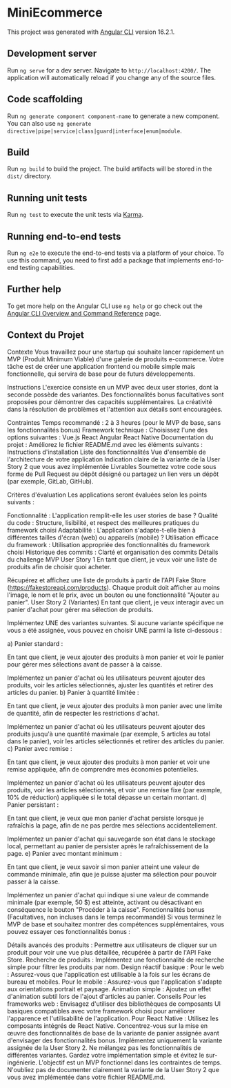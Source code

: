 # MiniEcommerce

This project was generated with [Angular CLI](https://github.com/angular/angular-cli) version 16.2.1.

## Development server

Run `ng serve` for a dev server. Navigate to `http://localhost:4200/`. The application will automatically reload if you change any of the source files.

## Code scaffolding

Run `ng generate component component-name` to generate a new component. You can also use `ng generate directive|pipe|service|class|guard|interface|enum|module`.

## Build

Run `ng build` to build the project. The build artifacts will be stored in the `dist/` directory.

## Running unit tests

Run `ng test` to execute the unit tests via [Karma](https://karma-runner.github.io).

## Running end-to-end tests

Run `ng e2e` to execute the end-to-end tests via a platform of your choice. To use this command, you need to first add a package that implements end-to-end testing capabilities.

## Further help

To get more help on the Angular CLI use `ng help` or go check out the [Angular CLI Overview and Command Reference](https://angular.io/cli) page.


## Context du Projet
Contexte
Vous travaillez pour une startup qui souhaite lancer rapidement un MVP (Produit Minimum Viable) d'une galerie de produits e-commerce. Votre tâche est de créer une application frontend ou mobile simple mais fonctionnelle, qui servira de base pour de futurs développements.

Instructions
L'exercice consiste en un MVP avec deux user stories, dont la seconde possède des variantes. Des fonctionnalités bonus facultatives sont proposées pour démontrer des capacités supplémentaires. La créativité dans la résolution de problèmes et l'attention aux détails sont encouragées.

Contraintes
Temps recommandé : 2 à 3 heures (pour le MVP de base, sans les fonctionnalités bonus)
Framework technique : Choisissez l'une des options suivantes :
Vue.js
React
Angular
React Native
Documentation du projet : Améliorez le fichier README.md avec les éléments suivants :
Instructions d'installation
Liste des fonctionnalités
Vue d'ensemble de l'architecture de votre application
Indication claire de la variante de la User Story 2 que vous avez implémentée
Livrables
Soumettez votre code sous forme de Pull Request au dépôt désigné ou partagez un lien vers un dépôt (par exemple, GitLab, GitHub).

Critères d'évaluation
Les applications seront évaluées selon les points suivants :

Fonctionnalité : L'application remplit-elle les user stories de base ?
Qualité du code : Structure, lisibilité, et respect des meilleures pratiques du framework choisi
Adaptabilité : L'application s'adapte-t-elle bien à différentes tailles d'écran (web) ou appareils (mobile) ?
Utilisation efficace du framework : Utilisation appropriée des fonctionnalités du framework choisi
Historique des commits : Clarté et organisation des commits
Détails du challenge
MVP
User Story 1
En tant que client, je veux voir une liste de produits afin de choisir quoi acheter.

Récupérez et affichez une liste de produits à partir de l'API Fake Store (https://fakestoreapi.com/products).
Chaque produit doit afficher au moins l'image, le nom et le prix, avec un bouton ou une fonctionnalité "Ajouter au panier".
User Story 2 (Variantes)
En tant que client, je veux interagir avec un panier d'achat pour gérer ma sélection de produits.

Implémentez UNE des variantes suivantes. Si aucune variante spécifique ne vous a été assignée, vous pouvez en choisir UNE parmi la liste ci-dessous :

a) Panier standard :

En tant que client, je veux ajouter des produits à mon panier et voir le panier pour gérer mes sélections avant de passer à la caisse.

Implémentez un panier d'achat où les utilisateurs peuvent ajouter des produits, voir les articles sélectionnés, ajuster les quantités et retirer des articles du panier.
b) Panier à quantité limitée :

En tant que client, je veux ajouter des produits à mon panier avec une limite de quantité, afin de respecter les restrictions d'achat.

Implémentez un panier d'achat où les utilisateurs peuvent ajouter des produits jusqu'à une quantité maximale (par exemple, 5 articles au total dans le panier), voir les articles sélectionnés et retirer des articles du panier.
c) Panier avec remise :

En tant que client, je veux ajouter des produits à mon panier et voir une remise appliquée, afin de comprendre mes économies potentielles.

Implémentez un panier d'achat où les utilisateurs peuvent ajouter des produits, voir les articles sélectionnés, et voir une remise fixe (par exemple, 10% de réduction) appliquée si le total dépasse un certain montant.
d) Panier persistant :

En tant que client, je veux que mon panier d'achat persiste lorsque je rafraîchis la page, afin de ne pas perdre mes sélections accidentellement.

Implémentez un panier d'achat qui sauvegarde son état dans le stockage local, permettant au panier de persister après le rafraîchissement de la page.
e) Panier avec montant minimum :

En tant que client, je veux savoir si mon panier atteint une valeur de commande minimale, afin que je puisse ajuster ma sélection pour pouvoir passer à la caisse.

Implémentez un panier d'achat qui indique si une valeur de commande minimale (par exemple, 50 $) est atteinte, activant ou désactivant en conséquence le bouton "Procéder à la caisse".
Fonctionnalités bonus (Facultatives, non incluses dans le temps recommandé)
Si vous terminez le MVP de base et souhaitez montrer des compétences supplémentaires, vous pouvez essayer ces fonctionnalités bonus :

Détails avancés des produits : Permettre aux utilisateurs de cliquer sur un produit pour voir une vue plus détaillée, récupérée à partir de l'API Fake Store.
Recherche de produits : Implémentez une fonctionnalité de recherche simple pour filtrer les produits par nom.
Design réactif basique :
Pour le web : Assurez-vous que l'application est utilisable à la fois sur les écrans de bureau et mobiles.
Pour le mobile : Assurez-vous que l'application s'adapte aux orientations portrait et paysage.
Animation simple : Ajoutez un effet d'animation subtil lors de l'ajout d'articles au panier.
Conseils
Pour les frameworks web : Envisagez d'utiliser des bibliothèques de composants UI basiques compatibles avec votre framework choisi pour améliorer l'apparence et l'utilisabilité de l'application.
Pour React Native : Utilisez les composants intégrés de React Native.
Concentrez-vous sur la mise en œuvre des fonctionnalités de base de la variante de panier assignée avant d'envisager des fonctionnalités bonus.
Implémentez uniquement la variante assignée de la User Story 2. Ne mélangez pas les fonctionnalités de différentes variantes.
Gardez votre implémentation simple et évitez le sur-ingénierie. L'objectif est un MVP fonctionnel dans les contraintes de temps.
N'oubliez pas de documenter clairement la variante de la User Story 2 que vous avez implémentée dans votre fichier README.md.







